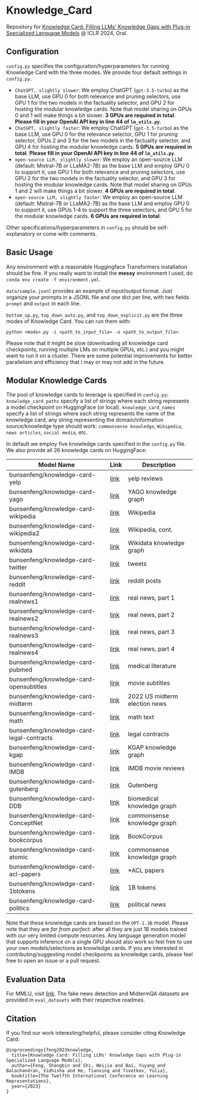 # Knowledge_Card

Repository for [Knowledge Card: Filling LLMs' Knowledge Gaps with Plug-in Specialized Language Models](https://arxiv.org/abs/2305.09955) @ ICLR 2024, Oral.

## Configuration

`config.py` specifies the configuration/hyperparameters for running Knowledge Card with the three modes. We provide four default settings in `config.py`.

- `ChatGPT, slightly slower`: We employ ChatGPT (`gpt-3.5-turbo`) as the base LLM, use GPU 0 for both relevance and pruning selectors, use GPU 1 for the two models in the factuality selector, and GPU 2 for hosting the modular knowledge cards. Note that model sharing on GPUs 0 and 1 will make things a bit slower. **3 GPUs are required in total**. **Please fill in your OpenAI API key in line 44 of `lm_utils.py`**.
- `ChatGPT, slightly faster`: We employ ChatGPT (`gpt-3.5-turbo`) as the base LLM, use GPU 0 for the relevance selector, GPU 1 for pruning selector, GPUs 2 and 3 for the two models in the factuality selector, and GPU 4 for hosting the modular knowledge cards. **5 GPUs are required in total**. **Please fill in your OpenAI API key in line 44 of `lm_utils.py`**.
- `open-source LLM, slightly slower`: We employ an open-source LLM (default: Mistral-7B or LLaMA2-7B) as the base LLM and employ GPU 0 to support it, use GPU 1 for both relevance and pruning selectors, use GPU 2 for the two models in the factuality selector, and GPU 3 for hosting the modular knowledge cards. Note that model sharing on GPUs 1 and 2 will make things a bit slower. **4 GPUs are required in total**.
- `open-source LLM, slightly faster`: We employ an open-source LLM (default: Mistral-7B or LLaMA2-7B) as the base LLM and employ GPU 0 to support it, use GPUs 1-4 to support the three selectors, and GPU 5 for the modular knowledge cards. **6 GPUs are required in total**.

Other specifications/hyperparameters in `config.py` should be self-explanatory or come with comments.

 ## Basic Usage

 Any environment with a reasonable Huggingface Transformers installation should be fine. If you really want to install the **messy** environment I used, do `conda env create -f environment.yml`.

 `data/sample.jsonl` provides an example of input/output format. Just organize your prompts in a JSONL file and one dict per line, with two fields `prompt` and `output` in each line.

 `bottom_up.py`, `top_down_auto.py`, and `top_down_explicit.py` are the three modes of Knowledge Card. You can run them with:

 ```
 python <mode>.py -i <path_to_input_file> -o <path_to_output_file>
 ```

 Please note that it might be slow (downloading all knowledge card checkpoints, running multiple LMs on multiple GPUs, etc.) and you might want to run it on a cluster. There are some potential improvements for better parallelism and efficiency that I may or may not add in the future.

 ## Modular Knowledge Cards

 The pool of knowledge cards to leverage is specified in `config.py`: `knowledge_card_paths` specify a list of strings where each string represents a model checkpoint on HuggingFace (or local). `knowledge_card_names` specify a list of strings where each string represents the name of the knowledge card, any string representing the domain/information source/knowledge type should work: `commonsense knowledge`, `Wikipedia`, `news articles`, `social media`, etc.

 In default we employ five knowledge cards specified in the `config.py` file. We also provide all 26 knowledge cards on HuggingFace:

 | Model Name | Link | Description |
|------------|------|-------------|
|bunsenfeng/knowledge-card-yelp|[link](https://huggingface.co/bunsenfeng/knowledge-card-yelp)|yelp reviews|
|bunsenfeng/knowledge-card-yago|[link](https://huggingface.co/bunsenfeng/knowledge-card-yago)|YAGO knowledge graph|
|bunsenfeng/knowledge-card-wikipedia|[link](https://huggingface.co/bunsenfeng/knowledge-card-wikipedia)|Wikipedia|
|bunsenfeng/knowledge-card-wikipedia2|[link](https://huggingface.co/bunsenfeng/knowledge-card-wikipedia2)|Wikipedia, cont.|
|bunsenfeng/knowledge-card-wikidata|[link](https://huggingface.co/bunsenfeng/knowledge-card-wikidata)|Wikidata knowledge graph|
|bunsenfeng/knowledge-card-twitter|[link](https://huggingface.co/bunsenfeng/knowledge-card-twitter)|tweets|
|bunsenfeng/knowledge-card-reddit|[link](https://huggingface.co/bunsenfeng/knowledge-card-reddit)|reddit posts|
|bunsenfeng/knowledge-card-realnews1|[link](https://huggingface.co/bunsenfeng/knowledge-card-realnews1)|real news, part 1|
|bunsenfeng/knowledge-card-realnews2|[link](https://huggingface.co/bunsenfeng/knowledge-card-realnews2)|real news, part 2|
|bunsenfeng/knowledge-card-realnews3|[link](https://huggingface.co/bunsenfeng/knowledge-card-realnews3)|real news, part 3|
|bunsenfeng/knowledge-card-realnews4|[link](https://huggingface.co/bunsenfeng/knowledge-card-realnews4)|real news, part 4|
|bunsenfeng/knowledge-card-pubmed|[link](https://huggingface.co/bunsenfeng/knowledge-card-pubmed)|medical literature|
|bunsenfeng/knowledge-card-opensubtitles|[link](https://huggingface.co/bunsenfeng/knowledge-card-opensubtitles)|movie subtitles|
|bunsenfeng/knowledge-card-midterm|[link](https://huggingface.co/bunsenfeng/knowledge-card-midterm)|2022 US midterm election news|
|bunsenfeng/knowledge-card-math|[link](https://huggingface.co/bunsenfeng/knowledge-card-math)|math text|
|bunsenfeng/knowledge-card-legal-contracts|[link](https://huggingface.co/bunsenfeng/knowledge-card-legal-contracts)|legal contracts|
|bunsenfeng/knowledge-card-kgap|[link](https://huggingface.co/bunsenfeng/knowledge-card-kgap)|KGAP knowledge graph|
|bunsenfeng/knowledge-card-IMDB|[link](https://huggingface.co/bunsenfeng/knowledge-card-IMDB)|IMDB movie reviews|
|bunsenfeng/knowledge-card-gutenberg|[link](https://huggingface.co/bunsenfeng/knowledge-card-gutenberg)|Gutenberg|
|bunsenfeng/knowledge-card-DDB|[link](https://huggingface.co/bunsenfeng/knowledge-card-DDB)|biomedical knowledge graph|
|bunsenfeng/knowledge-card-ConceptNet|[link](https://huggingface.co/bunsenfeng/knowledge-card-ConceptNet)|commonsense knowledge graph|
|bunsenfeng/knowledge-card-bookcorpus|[link](https://huggingface.co/bunsenfeng/knowledge-card-bookcorpus)|BookCorpus|
|bunsenfeng/knowledge-card-atomic|[link](https://huggingface.co/bunsenfeng/knowledge-card-atomic)|commonsense knowledge graph|
|bunsenfeng/knowledge-card-acl-papers|[link](https://huggingface.co/bunsenfeng/knowledge-card-acl-papers)|*ACL papers|
|bunsenfeng/knowledge-card-1btokens|[link](https://huggingface.co/bunsenfeng/knowledge-card-1btokens)|1B tokens|
|bunsenfeng/knowledge-card-politics|[link](https://huggingface.co/bunsenfeng/knowledge-card-politics)|political news|

Note that these knowledge cards are based on the `OPT-1.3B` model. Please note that they are *far from perfect*: after all they are just 1B models trained with our very limited compute resources. Any language generation model that supports inference on a single GPU should also work so feel free to use your own models/selections as knowledge cards. If you are interested in contributing/suggesting model checkpoints as knowledge cards, please feel free to open an issue or a pull request.

## Evaluation Data

For MMLU, visit [link](https://arxiv.org/abs/2009.03300). The fake news detection and MidtermQA datasets are provided in `eval_datasets` with their respective readmes.

## Citation

If you find our work interesting/helpful, please consider citing Knowledge Card:
```
@inproceedings{feng2023knowledge,
  title={Knowledge Card: Filling LLMs' Knowledge Gaps with Plug-in Specialized Language Models},
  author={Feng, Shangbin and Shi, Weijia and Bai, Yuyang and Balachandran, Vidhisha and He, Tianxing and Tsvetkov, Yulia},
  booktitle={The Twelfth International Conference on Learning Representations},
  year={2023}
}
```
